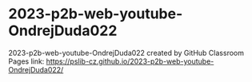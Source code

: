 # 2023-p2b-web-youtube-OndrejDuda022
2023-p2b-web-youtube-OndrejDuda022 created by GitHub Classroom<br> 
Pages link: https://pslib-cz.github.io/2023-p2b-web-youtube-OndrejDuda022/
